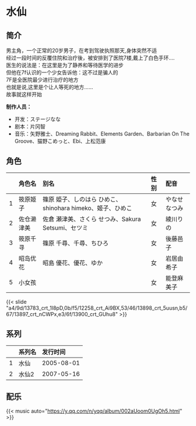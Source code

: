 # 水仙


## 简介

男主角，一个正常的20岁男子，在考到驾驶执照那天,身体突然不适  
经过一段时间的反覆住院和治疗後，被安排到了医院7楼,戴上了白色手环....  
医生的说法是：在这里是为了静养和等待医学的进步  
但他在7f认识的一个少女告诉他：这不过是骗人的  
7F是全医院最少进行治疗的地方  
也就是说,这里是个让人等死的地方......  
故事就这样开始

**制作人员：**
- 开发：ステージなな
- 剧本：片冈智
- 音乐：矢野雅士、Dreaming Rabbit、Elements Garden、Barbarian On The Groove、猫野こめっと、Ebi、上松范康

## 角色

|     |   角色名   |   别名  | 性别 |  配音  |
|:--- |:------  |:----      |:---  |:--   |
| 1 | 筱原姬子 | 篠原 姫子、しのはら ひめこ、shinohara himeko、姬子、ひめこ | 女 | やなせなつみ |
| 2 | 佐仓濑津美 | 佐倉 瀬津美、さくら せつみ、Sakura Setsumi、セツミ | 女 | 綾川りの |
| 3 | 筱原千寻 | 篠原 千尋、千尋、ちひろ | 女 | 後藤邑子 |
| 4 | 昭岛优花 | 昭島 優花、優花、ゆか | 女 | 岩居由希子 |
| 5 | 小女孩 |  | 女 | 能登麻美子 |

{{< slide "a4/9d/13783_crt_1I8pD,0b/f5/12258_crt_Ai9BX,53/46/13898_crt_5uusn,b5/67/13897_crt_nCWPx,e3/6f/13900_crt_GUhu8" >}}


## 系列

|     |   系列名   |   发行时间  |
|:---   |:------  |:----      |
| 1 | 水仙 | 2005-08-01 |
| 2 | 水仙2 | 2007-05-16 |


## 配乐

{{< music auto="https://y.qq.com/n/yqq/album/002aUoom0UgOh5.html" >}}

